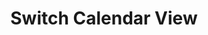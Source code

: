 ---
type: event
id: event.switch_calendar_view
feature_id: feature.meal_plan_calendar
title: Switch Calendar View
description: |
  Triggered when the user toggles between day and 3-day view on the meal plan calendar. Updates the calendar grid to reflect the selected view.

preconditions:
  screens:
    - screen.meal_planning_tab: state.default
  components:
    - component.segmented_control: state.enabled

trigger:
  trigger_type: user_action
  component: component.segmented_control
  screen: screen.meal_planning_tab

api_request:
  endpoint: null
  method: null
  url: null

db_interactions:
  relational: []
  graph: []

state_changes:
  components:
    - component.meal_calendar_grid:
        state: state.view_switched
        description: "Calendar grid updates to show the selected view."
  screens:
    - screen.meal_planning_tab:
        state: state.calendar_view_switched
        description: "Screen reflects the new calendar view."

navigation:
  - screen.meal_planning_tab

next_possible_events:
  - event.swipe_to_different_day
  - event.open_calendar_modal

responses:
  - Calendar view is updated to the selected mode.
--- 